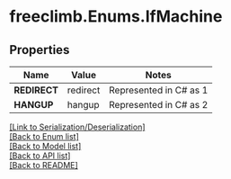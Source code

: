# freeclimb.Enums.IfMachine

## Properties

Name | Value | Notes
------------ | ------------- | -------------
**REDIRECT** | redirect | Represented in C# as 1
**HANGUP** | hangup | Represented in C# as 2


[[Link to Serialization/Deserialization]](../README.md#documentation-for-serialization-deserialization)<br /> 
[[Back to Enum list]](../README.md#documentation-for-enums)<br /> 
[[Back to Model list]](../README.md#documentation-for-models)<br /> 
[[Back to API list]](../README.md#documentation-for-api-endpoints) <br /> 
[[Back to README]](../README.md) <br /> 

